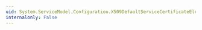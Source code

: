```yaml
---
uid: System.ServiceModel.Configuration.X509DefaultServiceCertificateElement
internalonly: False
---
```


